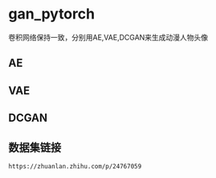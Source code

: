 # gan_pytorch
卷积网络保持一致，分别用AE,VAE,DCGAN来生成动漫人物头像
## **AE**
## **VAE**
## **DCGAN**
## 数据集链接
```https://zhuanlan.zhihu.com/p/24767059```


